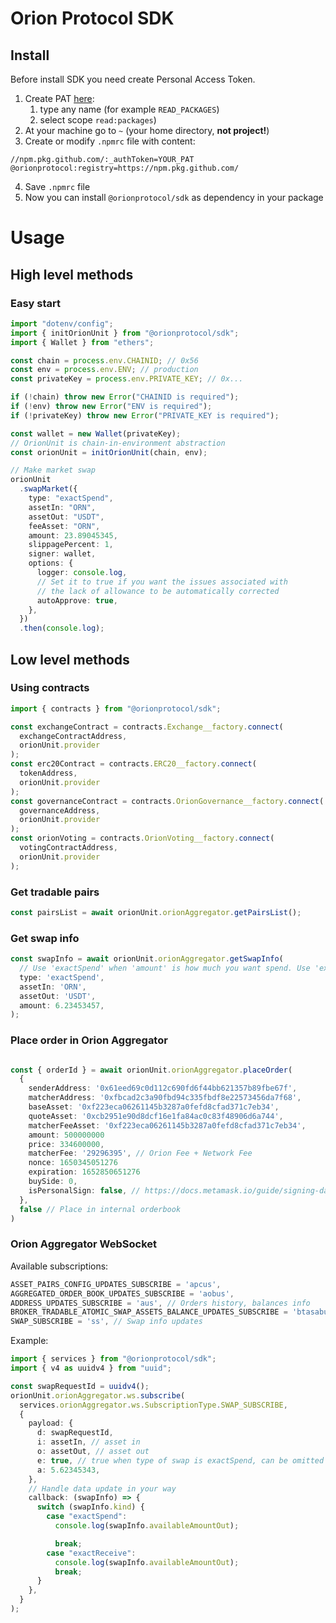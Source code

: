 # Orion Protocol SDK

## Install

Before install SDK you need create Personal Access Token.

1. Create PAT [here](https://github.com/settings/tokens):
   1. type any name (for example `READ_PACKAGES`)
   2. select scope `read:packages`)
2. At your machine go to `~` (your home directory, **not project!**)
3. Create or modify `.npmrc` file with content:

```
//npm.pkg.github.com/:_authToken=YOUR_PAT
@orionprotocol:registry=https://npm.pkg.github.com/
```

4. Save `.npmrc` file
5. Now you can install `@orionprotocol/sdk` as dependency in your package

# Usage

## High level methods

### Easy start

```ts
import "dotenv/config";
import { initOrionUnit } from "@orionprotocol/sdk";
import { Wallet } from "ethers";

const chain = process.env.CHAINID; // 0x56
const env = process.env.ENV; // production
const privateKey = process.env.PRIVATE_KEY; // 0x...

if (!chain) throw new Error("CHAINID is required");
if (!env) throw new Error("ENV is required");
if (!privateKey) throw new Error("PRIVATE_KEY is required");

const wallet = new Wallet(privateKey);
// OrionUnit is chain-in-environment abstraction
const orionUnit = initOrionUnit(chain, env);

// Make market swap
orionUnit
  .swapMarket({
    type: "exactSpend",
    assetIn: "ORN",
    assetOut: "USDT",
    feeAsset: "ORN",
    amount: 23.89045345,
    slippagePercent: 1,
    signer: wallet,
    options: {
      logger: console.log,
      // Set it to true if you want the issues associated with
      // the lack of allowance to be automatically corrected
      autoApprove: true,
    },
  })
  .then(console.log);
```

## Low level methods

### Using contracts

```ts
import { contracts } from "@orionprotocol/sdk";

const exchangeContract = contracts.Exchange__factory.connect(
  exchangeContractAddress,
  orionUnit.provider
);
const erc20Contract = contracts.ERC20__factory.connect(
  tokenAddress,
  orionUnit.provider
);
const governanceContract = contracts.OrionGovernance__factory.connect(
  governanceAddress,
  orionUnit.provider
);
const orionVoting = contracts.OrionVoting__factory.connect(
  votingContractAddress,
  orionUnit.provider
);
```

### Get tradable pairs

```ts
const pairsList = await orionUnit.orionAggregator.getPairsList();
```

### Get swap info

```ts
const swapInfo = await orionUnit.orionAggregator.getSwapInfo(
  // Use 'exactSpend' when 'amount' is how much you want spend. Use 'exactReceive' otherwise
  type: 'exactSpend',
  assetIn: 'ORN',
  assetOut: 'USDT',
  amount: 6.23453457,
);
```

### Place order in Orion Aggregator

```ts

const { orderId } = await orionUnit.orionAggregator.placeOrder(
  {
    senderAddress: '0x61eed69c0d112c690fd6f44bb621357b89fbe67f',
    matcherAddress: '0xfbcad2c3a90fbd94c335fbdf8e22573456da7f68',
    baseAsset: '0xf223eca06261145b3287a0fefd8cfad371c7eb34',
    quoteAsset: '0xcb2951e90d8dcf16e1fa84ac0c83f48906d6a744',
    matcherFeeAsset: '0xf223eca06261145b3287a0fefd8cfad371c7eb34',
    amount: 500000000
    price: 334600000,
    matcherFee: '29296395', // Orion Fee + Network Fee
    nonce: 1650345051276
    expiration: 1652850651276
    buySide: 0,
    isPersonalSign: false, // https://docs.metamask.io/guide/signing-data.html#a-brief-history
  },
  false // Place in internal orderbook
)
```

### Orion Aggregator WebSocket

Available subscriptions:

```ts
ASSET_PAIRS_CONFIG_UPDATES_SUBSCRIBE = 'apcus',
AGGREGATED_ORDER_BOOK_UPDATES_SUBSCRIBE = 'aobus',
ADDRESS_UPDATES_SUBSCRIBE = 'aus', // Orders history, balances info
BROKER_TRADABLE_ATOMIC_SWAP_ASSETS_BALANCE_UPDATES_SUBSCRIBE = 'btasabus',
SWAP_SUBSCRIBE = 'ss', // Swap info updates
```

Example:

```ts
import { services } from "@orionprotocol/sdk";
import { v4 as uuidv4 } from "uuid";

const swapRequestId = uuidv4();
orionUnit.orionAggregator.ws.subscribe(
  services.orionAggregator.ws.SubscriptionType.SWAP_SUBSCRIBE,
  {
    payload: {
      d: swapRequestId,
      i: assetIn, // asset in
      o: assetOut, // asset out
      e: true, // true when type of swap is exactSpend, can be omitted (true bu default)
      a: 5.62345343,
    },
    // Handle data update in your way
    callback: (swapInfo) => {
      switch (swapInfo.kind) {
        case "exactSpend":
          console.log(swapInfo.availableAmountOut);

          break;
        case "exactReceive":
          console.log(swapInfo.availableAmountOut);
          break;
      }
    },
  }
);
```
